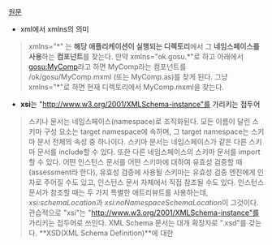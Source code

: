 [원문](https://blog.naver.com/ljpark6/220767660042)

- xml에서 xmlns의 의미
> xmlns="\*" 는 **해당 애플리케이션이 실행되는 디렉토리**에서 그 **네임스페이스를 사용**하는 **컴포넌트**를 찾는다. 만약 xmlns="ok.gosu.\*"로 하고 아래에서 <gosu:MyComp>라고 하면 MyComp라는 컴포넌트를 /ok/gosu/MyComp.mxml (또는 MyComp.as)를 찾게 된다. 그냥 xmlns="\*"로 하면 현재 디렉토리에서 MyComp.mxml을 찾는다.

- **xsi**는 "http://www.w3.org/2001/XMLSchema-instance"를 가리키는 접두어
> 스키나 문서는 네임스페이스(namespace)로 조직화된다. 모든 이름이 달린 스키마 구성 요소는 target namespace에 속하며, 그 target namespace는 스키마 문서 전체의 속성 중 하나이다. 스키마 문서는 네임스페이스가 같은 다른 스키마 문서를 include할 수 있다. 또한 다른 네임스페이스의 스키마 문서를 import할 수 있다.
> 어떤 인스턴스 문서를 어떤 스키마에 대하여 유효성 검증할 때(assessment라 한다), 유효성 검증에 사용될 스키마는 유효성 검증 엔진에게 인자로 주어질 수도 있고, 인스턴스 문서 자체에서 직접 참조될 수도 있다. 인스턴스 문서가 참조할 때는 두 가지 특별한 애트리뷰트를 사용하는데, *xsi:schemaLocation*과 *xsi:noNamespaceSchemaLocation*이 그것이다. 관습적으로 "xsi"는 "http://www.w3.org/2001/XMLSchema-instance"를 가리키는 접두어로 쓰인다.
> XML Schema 문서는 대개 확장자로 ".xsd"를 갖는다. **XSD(XML Schema Definition)**에 대한


